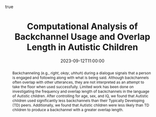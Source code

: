 ---
title: Computational Analysis of Backchannel Usage and Overlap Length in Autistic Children
event: ICARD Workshop, Session 2
location: ICARD Workshop @ SIGDIAL 2023 Conference, Prague, Czechia
  
tags: []

date: 2023-09-12T11:00:00
date_end: 2023-09-12T11:40:00
publishDate: 2023-09-01T00:00:00

links:
- name: "PDF"
  url: files/publications/2023-SIGDIAL-lawley-backchannels.pdf
- name: "Slides"
  url: files/publications/2023-SIGDIAL-lawley-backchannels-slides.pdf
- icon: desktop
  icon_pack: fas
  name: Workshop Website
  url: https://sites.google.com/colby.edu/sigdial23-ws-autism-research/home
  

abstract: "Backchanneling (e.g., *right*, *okay*, *uhhuh*) during a dialogue signals that a person is engaged and following along with what is being said. Although backchannels often overlap with other utterances, they are not interpreted as an attempt to take the floor when used successfully. Limited work has been done on investigating the frequency and overlap length of backchannels in the language of Autistic children. After controlling for age, sex, and IQ, we found that Autistic children used significantly less backchannels than their Typically Developing (TD) peers. Additionally, we found that Autistic children were less likely than TD children to produce a backchannel with a greater overlap length."

abstract_short: ""

all_day: false
authors: []
draft: false
featured: false
math: true
---